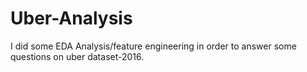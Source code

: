 # Uber-Analysis
I did some EDA Analysis/feature engineering in order to answer some questions on uber dataset-2016.
